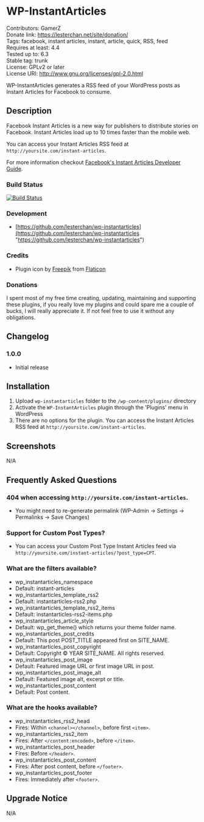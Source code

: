 # WP-InstantArticles
Contributors: GamerZ  
Donate link: https://lesterchan.net/site/donation/  
Tags: facebook, instant articles, instant, article, quick, RSS, feed  
Requires at least: 4.4  
Tested up to: 6.3  
Stable tag: trunk  
License: GPLv2 or later  
License URI: http://www.gnu.org/licenses/gpl-2.0.html  

WP-InstantArticles generates a RSS feed of your WordPress posts as Instant Articles for Facebook to consume.

## Description
Facebook Instant Articles is a new way for publishers to distribute stories on Facebook. Instant Articles load up to 10 times faster than the mobile web.

You can access your Instant Articles RSS feed at `http://yoursite.com/instant-articles`.

For more information checkout [Facebook's Instant Articles Developer Guide](https://developers.facebook.com/docs/instant-articles).

### Build Status
[![Build Status](https://travis-ci.org/lesterchan/wp-instantarticles.svg?branch=master)](https://travis-ci.org/lesterchan/wp-instantarticles)

### Development
* [https://github.com/lesterchan/wp-instantarticles](https://github.com/lesterchan/wp-instantarticles "https://github.com/lesterchan/wp-instantarticles")

### Credits
* Plugin icon by [Freepik](http://www.freepik.com) from [Flaticon](http://www.flaticon.com)

### Donations
I spent most of my free time creating, updating, maintaining and supporting these plugins, if you really love my plugins and could spare me a couple of bucks, I will really appreciate it. If not feel free to use it without any obligations.

## Changelog
### 1.0.0
* Initial release

## Installation
1. Upload `wp-instantarticles` folder to the `/wp-content/plugins/` directory
2. Activate the `WP-InstantArticles` plugin through the 'Plugins' menu in WordPress
3. There are no options for the plugin. You can access the Instant Articles RSS feed at `http://yoursite.com/instant-articles`.

## Screenshots
N/A

## Frequently Asked Questions
### 404 when accessing `http://yoursite.com/instant-articles`.
* You might need to re-generate permalink (WP-Admin -> Settings -> Permalinks -> Save Changes)

### Support for Custom Post Types?
* You can access your Custom Post Type Instant Articles feed via `http://yoursite.com/instant-articles/?post_type=CPT`.

### What are the filters available?
* wp_instantarticles_namespace
 * Default: instant-articles
* wp_instantarticles_template_rss2
 * Default: instantarticles-rss2.php
* wp_instantarticles_template_rss2_items
 * Default: instantarticles-rss2-items.php
* wp_instantarticles_article_style
 * Default: wp_get_theme() which returns your theme folder name.
* wp_instantarticles_post_credits
 * Default: This post POST_TITLE appeared first on SITE_NAME.
* wp_instantarticles_post_copyright
 * Default: Copyright &copy; YEAR SITE_NAME. All rights reserved.
* wp_instantarticles_post_image
 * Default: Featured image URL or first image URL in post.
* wp_instantarticles_post_image_alt
 * Default: Featured image alt, excerpt or  title.
* wp_instantarticles_post_content
 * Default: Post content.

### What are the hooks available?
* wp_instantarticles_rss2_head
 * Fires: Within `<channel></channel>`, before first `<item>`.
* wp_instantarticles_rss2_item
 * Fires: After `</content:encoded>`, before `</item>`.
* wp_instantarticles_post_header
 * Fires: Before `</header>`.
* wp_instantarticles_post_content
 * Fires: After post content, before `</footer>`.
* wp_instantarticles_post_footer
 * Fires: Immediately after `<footer>`.

## Upgrade Notice
N/A
